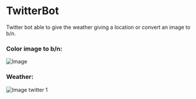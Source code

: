 # TwitterBot
Twitter bot able to give the weather giving a location or convert an image to b/n.



### Color image to b/n:
![Image](https://imgur.com/a/U8jzsgV)

### Weather:
![Image twitter 1](https://imgur.com/a/b5XAEmK)
